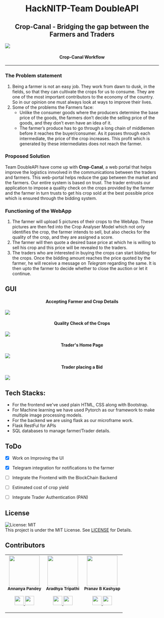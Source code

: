<h1 align="center"> HackNITP-Team DoubleAPI </h1>

<h2 align="center"> Crop-Canal - Bridging the gap between the Farmers and Traders </h2>

<img src="https://github.com/Aradhya-Tripathi/Crop-Canal/blob/main/Images%20readme/Crop-Canal%20Workflow.png">
<h4 align="center">Crop-Canal Workflow</h4>

***

### The Problem statement
1. Being a farmer is not an easy job. They work from dawn to dusk, in the fields, so that they can cultivate the crops for us to consume. They are one of the most important contributors to the economy of the country. So in our opinion one must always look at ways to improve their lives.
2. Some of the problems the Farmers face:
    * Unlike the  consumer goods where the producers determine the base price of the goods, the farmers don’t decide the selling price of the goods, and they don’t even have an idea of it. 
    * The farmer’s produce has to go through a long chain of middlemen before it reaches the buyer/consumer. As it passes through each intermediate, the price of the crop increases. This profit which is generated by these intermediates does not reach the farmer. 


### Proposed Solution
Team DoubleAPI have come up with **Crop-Canal**, a web portal that helps improve the logistics innvolved in the communications between the traders and farmers.
This web-portal helps reduce the gap between the market and the farmers. Our entire system is based on trust. The trader entrusts our application to impose a quality check on the crops provided by the farmer and the farmer in turn trusts to get his crop sold at the best possible price which is ensured through the bidding system. 


### Functioning of the WebApp
1. The farmer will upload 5 pictures of their crops to the WebApp. These pictures are then fed into the Crop Analyser Model which not only identifies the crop, the farmer intends to sell, but also checks for the quality of the crop, and they are assigned a score.
2. The farmer will then quote a desired base price at which he is willing to sell his crop and this price will be revealed to the traders.
3. The traders who are interested in buying the crops can start bidding for the crops. Once the bidding amount reaches the price quoted by the farmer, he will receive a message on *Telegram* regarding the same. It is then upto the farmer to decide whether to close the auction or let it continue.



## GUI
<h4 align="center">Accepting Farmer and Crop Details</h4>
<img src="https://github.com/Aradhya-Tripathi/Crop-Canal/blob/main/Images%20readme/Image%20form.png">

<h4 align="center">Quality Check of the Crops</h4>
<img src="https://github.com/Aradhya-Tripathi/Crop-Canal/blob/main/Images%20readme/Farmer%20Crop%20result.png">

<h4 align="center">Trader's Home Page</h4>
<img src="https://github.com/Aradhya-Tripathi/Crop-Canal/blob/main/Images%20readme/Trader%20Page.png">

<h4 align="center">Trader placing a Bid</h4>
<img src="https://github.com/Aradhya-Tripathi/Crop-Canal/blob/main/Images%20readme/Farmer%20Bid.png">

   


## Tech Stacks:
* For the frontend we've used plain HTML, CSS along with Bootstrap.
* For Machine learning we have used Pytorch as our framework to make multiple image processing models.
* For the backend we are using flask as our microframe work.
* Flask RestFul for APIs
* SQL databases to manage farmer/Trader details.

## ToDo 
- [x] Work on Improving the UI
- [x] Telegram integration for notifications to the farmer
- [ ] Integrate the Frontend with the BlockChain Backend
- [ ] Estimated cost of crop yield
- [ ] Integrate Trader Authentication (PAN)


## License 
![License: MIT](https://img.shields.io/badge/License-MIT-red.svg)
<br/>
This project is under the MIT License. See [LICENSE](LICENSE) for Details.


## Contributors
<table>
  <tr>
    <td align="center"><img src="https://media-exp1.licdn.com/dms/image/C4D03AQFN3BSWAiSSaw/profile-displayphoto-shrink_400_400/0/1603951436531?e=1616630400&v=beta&t=C880q3dEIH1oj1jKqKRiGPctAqshK4xI49heIhzXQTU" width="100px;" height="100px;" alt=""/><br /><sub><b>Annanya Pandey</b></sub></a><br /><p align="center">
      <p align="center">
        <a href="https://www.linkedin.com/in/annanya-pandey-7a9043195/" alt="Linkedin">
          <img src="http://www.iconninja.com/files/863/607/751/network-linkedin-social-connection-circular-circle-media-icon.svg" width = "30">
        </a>
        <a href="https://github.com/Annanya481" alt="Github">
          <img src="http://www.iconninja.com/files/241/825/211/round-collaboration-social-github-code-circle-network-icon.svg" width = "30">
        </a>
      </p>
    </td>
    <td align="center"><img src="https://user-images.githubusercontent.com/70643852/104842811-3e42f100-58ed-11eb-9d0d-7476d7a9de84.png" width="100px;" height="100px;" alt=""/><br /><sub><b>Aradhya Tripathi</b></sub></a><br /><p align="center">
      <p align="center">
        <a href="https://www.linkedin.com/in/aradhya-tripathi-57312a193/" alt="Linkedin">
          <img src="http://www.iconninja.com/files/863/607/751/network-linkedin-social-connection-circular-circle-media-icon.svg" width = "30">
        </a>
        <a href="https://github.com/Aradhya-Tripathi" alt="Github">
          <img src="http://www.iconninja.com/files/241/825/211/round-collaboration-social-github-code-circle-network-icon.svg" width = "30">
        </a>
      </p>
    </td>
    <td align="center"><img src="https://media-exp1.licdn.com/dms/image/C5603AQHb5g33WP2K_Q/profile-displayphoto-shrink_400_400/0/1601352727491?e=1616630400&v=beta&t=Kwe_LOyyDrKCUP89Ub_t-5Wvt7AezSUb84mByKM96qs" width="100px;" height="100px;" alt=""/><br /><sub><b>Pranav B Kashyap</b></sub></a><br /><p align="center">
      <p align="center">
        <a href="https://www.linkedin.com/in/pranav-b-kashyap-1994001b6/" alt="Linkedin">
          <img src="http://www.iconninja.com/files/863/607/751/network-linkedin-social-connection-circular-circle-media-icon.svg" width = "30">
        </a>
        <a href="https://github.com/Pranav1007" alt="Github">
          <img src="http://www.iconninja.com/files/241/825/211/round-collaboration-social-github-code-circle-network-icon.svg" width = "30">
        </a>
      </p>
    </td>
  </tr>
</table>
